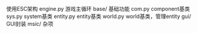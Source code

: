 使用ESC架构
engine.py  游戏主循环
base/ 基础功能
    com.py component基类
    sys.py system基类
    entity.py entity基类
    world.py world基类，管理entity
gui/ GUI封装
msic/ 杂项

